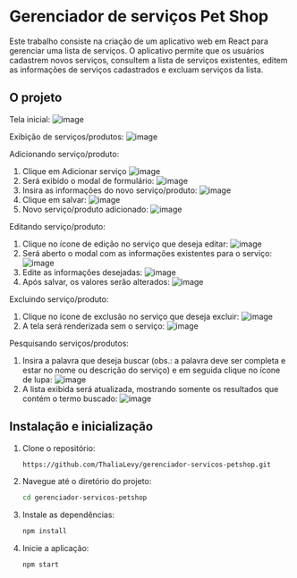 # Gerenciador de serviços Pet Shop

Este trabalho consiste na criação de um aplicativo web em React para gerenciar uma lista de serviços. O 
aplicativo permite que os usuários cadastrem novos serviços, consultem a lista de serviços existentes, 
editem as informações de serviços cadastrados e excluam serviços da lista.

## O projeto
Tela inicial:
![image](https://github.com/ThaliaLevy/projeto/assets/69092295/d2a68840-ec0f-40c9-8c1e-4ee0f7b938fd)

Exibição de serviços/produtos:
![image](https://github.com/ThaliaLevy/projeto/assets/69092295/84cb2c82-6c35-4b89-97a8-46d155bad74a)

Adicionando serviço/produto:
   1. Clique em Adicionar serviço
      ![image](https://github.com/ThaliaLevy/projeto/assets/69092295/cc66d293-e3ca-442d-93b6-683fc322bd0b)
   2. Será exibido o modal de formulário:
      ![image](https://github.com/ThaliaLevy/projeto/assets/69092295/c179bb05-287a-465f-9a6d-53051625aa79)
   3. Insira as informações do novo serviço/produto:
      ![image](https://github.com/ThaliaLevy/projeto/assets/69092295/c75873c2-55c3-49f5-b23b-7cc1a4d945df)
   4. Clique em salvar:
      ![image](https://github.com/ThaliaLevy/projeto/assets/69092295/3ce8c5a4-4471-436d-ac28-b350ba1b048a)
   5. Novo serviço/produto adicionado:
      ![image](https://github.com/ThaliaLevy/projeto/assets/69092295/1e65b025-e676-4bd0-bc51-2f0878768010)

Editando serviço/produto:
   1. Clique no ícone de edição no serviço que deseja editar:
      ![image](https://github.com/ThaliaLevy/projeto/assets/69092295/c5ed1409-6bf1-4171-b496-441b7474e99c)
   2. Será aberto o modal com as informações existentes para o serviço:
      ![image](https://github.com/ThaliaLevy/projeto/assets/69092295/1f6ad9fd-cc65-4b53-84a3-7771ae3e7980)
   3. Edite as informações desejadas:
      ![image](https://github.com/ThaliaLevy/projeto/assets/69092295/cec8c8f8-cec8-4c6a-bb23-1f6785950e5f)
   4. Após salvar, os valores serão alterados:
      ![image](https://github.com/ThaliaLevy/projeto/assets/69092295/e99bf898-d4b8-4446-a6dc-9898391902c5)

Excluindo serviço/produto:
   1. Clique no ícone de exclusão no serviço que deseja excluir:
      ![image](https://github.com/ThaliaLevy/projeto/assets/69092295/c1925aed-a94c-45a1-ad15-e425b1e00b7f)
   2. A tela será renderizada sem o serviço:
      ![image](https://github.com/ThaliaLevy/projeto/assets/69092295/2b7b543f-ab64-4cd3-b8c7-72dc65ad6e05)

Pesquisando serviços/produtos:
   1. Insira a palavra que deseja buscar (obs.: a palavra deve ser completa e estar no nome ou descrição do serviço) e em seguida clique no ícone de lupa:
      ![image](https://github.com/ThaliaLevy/projeto/assets/69092295/8a5a7c1d-94a6-4d21-a969-581212d8c966)
   2. A lista exibida será atualizada, mostrando somente os resultados que contém o termo buscado:
      ![image](https://github.com/ThaliaLevy/projeto/assets/69092295/41c168d8-a75e-43ea-ae61-22e09cf315b1)

## Instalação e inicialização

1. Clone o repositório:
   ```sh
   https://github.com/ThaliaLevy/gerenciador-servicos-petshop.git

2. Navegue até o diretório do projeto:
   ```sh
   cd gerenciador-servicos-petshop

4. Instale as dependências:
   ```sh
   npm install
   
5. Inicie a aplicação:
   ```sh
   npm start
